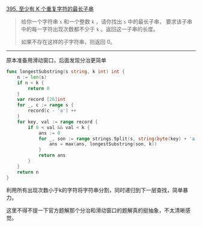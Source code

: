 [395. 至少有 K 个重复字符的最长子串](https://leetcode.cn/problems/longest-substring-with-at-least-k-repeating-characters/)

> 给你一个字符串 `s` 和一个整数 `k` ，请你找出 `s` 中的最长子串， 要求该子串中的每一字符出现次数都不少于 `k` 。返回这一子串的长度。
>
> 如果不存在这样的子字符串，则返回 0。

---

原本准备用滑动窗口，后面发现分治更简单

```go
func longestSubstring(s string, k int) int {
    n := len(s)
    if n < k {
        return 0
    }
    var record [26]int
    for _, c := range s {
        record[c - 'a'] ++
    }
    for key, val := range record {
        if 0 < val && val < k {
            ans := 0
            for _, son := range strings.Split(s, string(byte(key) + 'a')) {
                ans = max(ans, longestSubstring(son, k))
            }
            return ans
        }
    }
    return n
}
```

利用所有出现次数小于k的字符将字符串分割，同时递归到下一层查找，简单暴力。

这里不得不提一下官方题解那个分治和滑动窗口的题解真的挺抽象，不太清晰感觉。